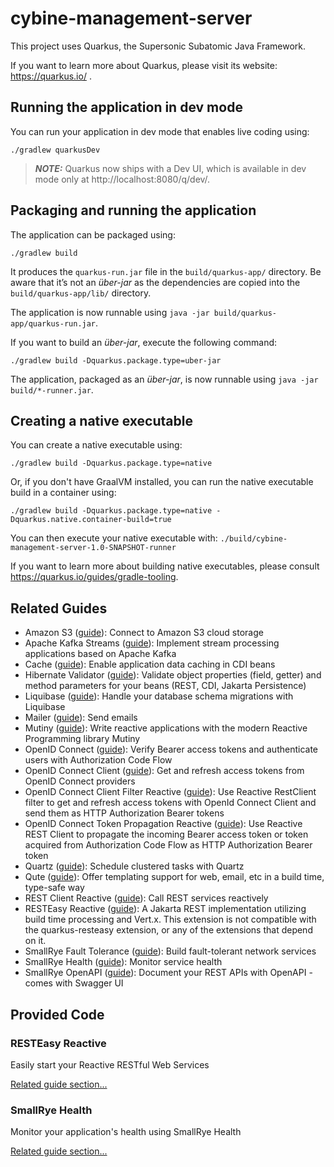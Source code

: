 # cybine-management-server

This project uses Quarkus, the Supersonic Subatomic Java Framework.

If you want to learn more about Quarkus, please visit its website: https://quarkus.io/ .

## Running the application in dev mode

You can run your application in dev mode that enables live coding using:

```shell script
./gradlew quarkusDev
```

> **_NOTE:_**  Quarkus now ships with a Dev UI, which is available in dev mode only at http://localhost:8080/q/dev/.

## Packaging and running the application

The application can be packaged using:

```shell script
./gradlew build
```

It produces the `quarkus-run.jar` file in the `build/quarkus-app/` directory.
Be aware that it’s not an _über-jar_ as the dependencies are copied into the `build/quarkus-app/lib/` directory.

The application is now runnable using `java -jar build/quarkus-app/quarkus-run.jar`.

If you want to build an _über-jar_, execute the following command:

```shell script
./gradlew build -Dquarkus.package.type=uber-jar
```

The application, packaged as an _über-jar_, is now runnable using `java -jar build/*-runner.jar`.

## Creating a native executable

You can create a native executable using:

```shell script
./gradlew build -Dquarkus.package.type=native
```

Or, if you don't have GraalVM installed, you can run the native executable build in a container using:

```shell script
./gradlew build -Dquarkus.package.type=native -Dquarkus.native.container-build=true
```

You can then execute your native executable with: `./build/cybine-management-server-1.0-SNAPSHOT-runner`

If you want to learn more about building native executables, please consult https://quarkus.io/guides/gradle-tooling.

## Related Guides

- Amazon S3 ([guide](https://docs.quarkiverse.io/quarkus-amazon-services/dev/amazon-s3.html)): Connect to Amazon S3 cloud storage
- Apache Kafka Streams ([guide](https://quarkus.io/guides/kafka-streams)): Implement stream processing applications based on Apache Kafka
- Cache ([guide](https://quarkus.io/guides/cache)): Enable application data caching in CDI beans
- Hibernate Validator ([guide](https://quarkus.io/guides/validation)): Validate object properties (field, getter) and method parameters for your beans (REST, CDI, Jakarta Persistence)
- Liquibase ([guide](https://quarkus.io/guides/liquibase)): Handle your database schema migrations with Liquibase
- Mailer ([guide](https://quarkus.io/guides/mailer)): Send emails
- Mutiny ([guide](https://quarkus.io/guides/mutiny-primer)): Write reactive applications with the modern Reactive Programming library Mutiny
- OpenID Connect ([guide](https://quarkus.io/guides/security-openid-connect)): Verify Bearer access tokens and authenticate users with Authorization Code Flow
- OpenID Connect Client ([guide](https://quarkus.io/guides/security-openid-connect-client)): Get and refresh access tokens from OpenID Connect providers
- OpenID Connect Client Filter Reactive ([guide](https://quarkus.io/guides/security-openid-connect-client)): Use Reactive RestClient filter to get and refresh access tokens with OpenId Connect Client and send them as HTTP Authorization Bearer tokens
- OpenID Connect Token Propagation Reactive ([guide](https://quarkus.io/guides/security-openid-connect-client)): Use Reactive REST Client to propagate the incoming Bearer access token or token acquired from Authorization Code Flow as HTTP Authorization Bearer token
- Quartz ([guide](https://quarkus.io/guides/quartz)): Schedule clustered tasks with Quartz
- Qute ([guide](https://quarkus.io/guides/qute)): Offer templating support for web, email, etc in a build time, type-safe way
- REST Client Reactive ([guide](https://quarkus.io/guides/rest-client-reactive)): Call REST services reactively
- RESTEasy Reactive ([guide](https://quarkus.io/guides/resteasy-reactive)): A Jakarta REST implementation utilizing build time processing and Vert.x. This extension is not compatible with the quarkus-resteasy extension, or any of the extensions that depend on it.
- SmallRye Fault Tolerance ([guide](https://quarkus.io/guides/smallrye-fault-tolerance)): Build fault-tolerant network services
- SmallRye Health ([guide](https://quarkus.io/guides/smallrye-health)): Monitor service health
- SmallRye OpenAPI ([guide](https://quarkus.io/guides/openapi-swaggerui)): Document your REST APIs with OpenAPI - comes with Swagger UI

## Provided Code

### RESTEasy Reactive

Easily start your Reactive RESTful Web Services

[Related guide section...](https://quarkus.io/guides/getting-started-reactive#reactive-jax-rs-resources)

### SmallRye Health

Monitor your application's health using SmallRye Health

[Related guide section...](https://quarkus.io/guides/smallrye-health)
